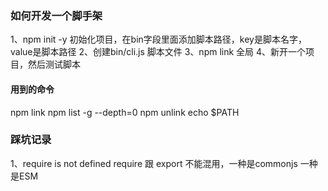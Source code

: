 ### 如何开发一个脚手架

1、npm init -y 初始化项目，在bin字段里面添加脚本路径，key是脚本名字，value是脚本路径
2、创建bin/cli.js 脚本文件
3、npm link 全局
4、新开一个项目，然后测试脚本




#### 用到的命令

npm link
npm list -g --depth=0
npm unlink
echo $PATH


### 踩坑记录
1、require is not defined
require 跟 export 不能混用，一种是commonjs 一种是ESM
